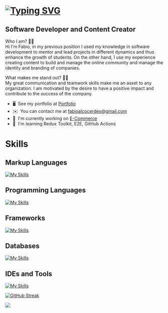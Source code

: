 <!-- [![Fabio Alcocer, I'm Software Developer](https://pimp-my-readme.webapp.io/pimp-my-readme/wavy-banner?subtitle=I%27m%20Software%20Developer&title=Fabio%20Alcocer)](https://pimp-my-readme.webapp.io) -->

[![Typing SVG](https://readme-typing-svg.herokuapp.com?font=Cascadia+Code&size=24&pause=1000&color=F7F7F7&width=435&lines=Hey+there%F0%9F%99%8B%E2%80%8D%E2%99%82%EF%B8%8F%2CI'm+Fabio+Alcocer)](https://git.io/typing-svg)
==============================

Software Developer and Content Creator
--------------------------------------

Who I am? 👨‍💻 <br/>
Hi I'm Fabio, in my previous position I used my knowledge in software development to mentor and lead projects in different dynamics and thus enhance the growth of students. On the other hand, I use my experience creating content to build and manage the online community and manage the identity and branding of companies. 

What makes me stand out? 🙎‍♂️ <br/>
My great communication and teamwork skills make me an asset to any organization. I am motivated by the desire to have a positive impact and contribute to the success of the company.

*   🖥️  See my portfolio at [Portfolio](https://fabioalcocer.vercel.app/)
*   ✉️  You can contact me at [fabioalcocerdev@gmail.com](mailto:fabioalcocerdev@gmail.com)
*   🚀  I'm currently working on [E-Commerce](https://github.com/fabioalcocer/e-commerce-x)
*   🧠  I'm learning Redux Toolkit, E2E, GitHub Actions

<!-- <p align="center"><img width=50% src="https://media.giphy.com/media/IThjAlJnD9WNO/giphy.gif"></p> -->

[comment]: <> (<p align="center"><img width=50% src="https://res.cloudinary.com/daobmfotr/image/upload/v1659550519/my%20videos/bear_gqsizq.gif"></p>)

# Skills

## Markup Languages
[![My Skills](https://skillicons.dev/icons?i=figma,html,css,bootstrap,sass,tailwind,styledcomponents,materialui&perline=4)](https://skillicons.dev)

## Programming Languages
[![My Skills](https://skillicons.dev/icons?i=dart,py,javascript,ts&perline=4)](https://skillicons.dev)

## Frameworks
[![My Skills](https://skillicons.dev/icons?i=nodejs,express,react,nextjs,django,flutter,electron&perline=4)](https://skillicons.dev)

## Databases
[![My Skills](https://skillicons.dev/icons?i=mysql,mongodb&perline=5)](https://skillicons.dev)

## IDEs and Tools
[![My Skills](https://skillicons.dev/icons?i=vite,git,github,visualstudio,vscode,docker&perline=3)](https://skillicons.dev)


<!-- # GitHub Stats
[![Fabio GitHub stats](https://github-readme-stats.vercel.app/api?username=fabioalcocer&show_icons=true&theme=tokyonight)](https://github.com/fabioalcocer/github-readme-stats) -->

[![GitHub Streak](https://github-readme-streak-stats.herokuapp.com?user=fabioalcocer&theme=radical)](https://git.io/streak-stats)

<!-- [![Fabio Stats](https://github-readme-stats.vercel.app/api/top-langs/?username=fabioalcocer&layout=compact)](https://github.com/fabioalcocer/github-readme-stats) -->

[![](https://visitcount.itsvg.in/api?id=fabioalcocer&label=Profile%20Views&color=6&icon=5&pretty=false)](https://visitcount.itsvg.in)
